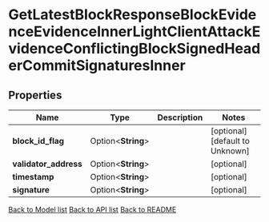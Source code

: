 # GetLatestBlockResponseBlockEvidenceEvidenceInnerLightClientAttackEvidenceConflictingBlockSignedHeaderCommitSignaturesInner

## Properties

Name | Type | Description | Notes
------------ | ------------- | ------------- | -------------
**block_id_flag** | Option<**String**> |  | [optional][default to Unknown]
**validator_address** | Option<**String**> |  | [optional]
**timestamp** | Option<**String**> |  | [optional]
**signature** | Option<**String**> |  | [optional]

[Back to Model list](../README.md#documentation-for-models) [Back to API list](../README.md#documentation-for-api-endpoints) [Back to README](../README.md)


